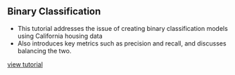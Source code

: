 ## Binary Classification
  - This tutorial addresses the issue of creating binary classification models using California housing data
  - Also introduces key metrics such as precision and recall, and discusses balancing the two.

  [view tutorial](https://colab.research.google.com/github/google/eng-edu/blob/main/ml/cc/exercises/binary_classification.ipynb?utm_source=mlcc&utm_campaign=colab-external&utm_medium=referral&utm_content=binary_classification_tf2-colab&hl=en#scrollTo=vwNE6syoFvWe)